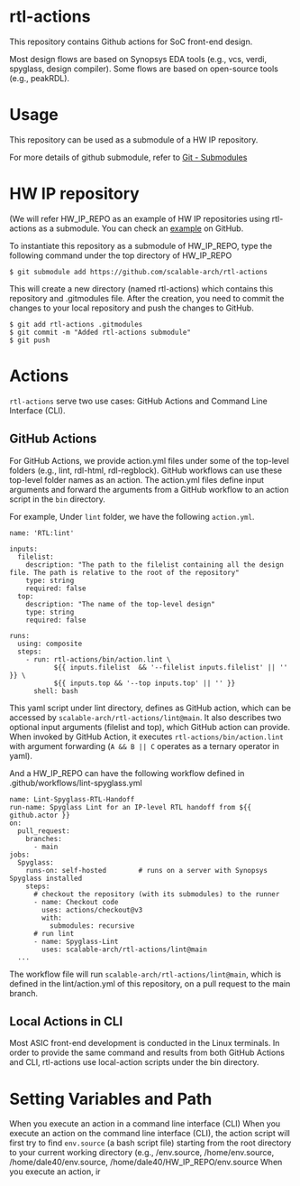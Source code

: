# rtl-actions

This repository contains Github actions for SoC front-end design.

Most design flows are based on Synopsys EDA tools (e.g., vcs, verdi, spyglass, design compiler). Some flows are based on open-source tools (e.g., peakRDL).

# Usage

This repository can be used as a submodule of a HW IP repository.

For more details of github submodule, refer to [Git - Submodules](https://git-scm.com/book/en/v2/Git-Tools-Submodules)

# HW IP repository

(We will refer HW_IP_REPO as an example of HW IP repositories using rtl-actions as a submodule. You can check an [example](https://github.com/scalable-arch/AIDCLite) on GitHub.

To instantiate this repository as a submodule of HW_IP_REPO, type the following command under the top directory of HW_IP_REPO

```$ git submodule add https://github.com/scalable-arch/rtl-actions```

This will create a new directory (named rtl-actions) which contains this repository and .gitmodules file.
After the creation, you need to commit the changes to your local repository and push the changes to GitHub.

```
$ git add rtl-actions .gitmodules
$ git commit -m "Added rtl-actions submodule"
$ git push
```

# Actions

```rtl-actions``` serve two use cases: GitHub Actions and Command Line Interface (CLI).

## GitHub Actions

For GitHub Actions, we provide action.yml files under some of the top-level folders (e.g., lint, rdl-html, rdl-regblock). GitHub workflows can use these top-level folder names as an action. The action.yml files define input arguments and forward the arguments from a GitHub workflow to an action script in the `bin` directory.

For example,
Under ```lint``` folder, we have the following ```action.yml```.
```
name: 'RTL:lint'

inputs:
  filelist:
    description: "The path to the filelist containing all the design file. The path is relative to the root of the repository"
    type: string
    required: false
  top:
    description: "The name of the top-level design"
    type: string
    required: false

runs:
  using: composite
  steps:
    - run: rtl-actions/bin/action.lint \
           ${{ inputs.filelist  && '--filelist inputs.filelist' || '' }} \
           ${{ inputs.top && '--top inputs.top' || '' }}
      shell: bash
```
This yaml script under lint directory, defines as GitHub action, which can be accessed by ```scalable-arch/rtl-actions/lint@main```. It also describes two optional input arguments (filelist and top), which GitHub action can provide. When invoked by GitHub Action, it executes `rtl-actions/bin/action.lint` with argument forwarding (```A && B || C``` operates as a ternary operator in yaml).

And a HW_IP_REPO can have the following workflow defined in .github/workflows/lint-spyglass.yml
```
name: Lint-Spyglass-RTL-Handoff
run-name: Spyglass Lint for an IP-level RTL handoff from ${{ github.actor }}
on:
  pull_request:
    branches:
      - main
jobs:
  Spyglass:
    runs-on: self-hosted        # runs on a server with Synopsys Spyglass installed
    steps:
      # checkout the repository (with its submodules) to the runner
      - name: Checkout code
        uses: actions/checkout@v3
        with:
          submodules: recursive
      # run lint
      - name: Spyglass-Lint
        uses: scalable-arch/rtl-actions/lint@main
  ...
```

The workflow file will run ```scalable-arch/rtl-actions/lint@main```, which is defined in the lint/action.yml of this repository, on a pull request to the main branch.


## Local Actions in CLI

Most ASIC front-end development is conducted in the Linux terminals. In order to provide the same command and results from both GitHub Actions and CLI, rtl-actions use local-action scripts under the bin directory.

# Setting Variables and Path

When you execute an action in a command line interface (CLI)
When you execute an action on the command line interface (CLI), the action script will first try to find ```env.source``` (a bash script file) starting from the root directory to your current working directory (e.g., /env.source, /home/env.source, /home/dale40/env.source, /home/dale40/HW_IP_REPO/env.source
When you execute an action, ir
